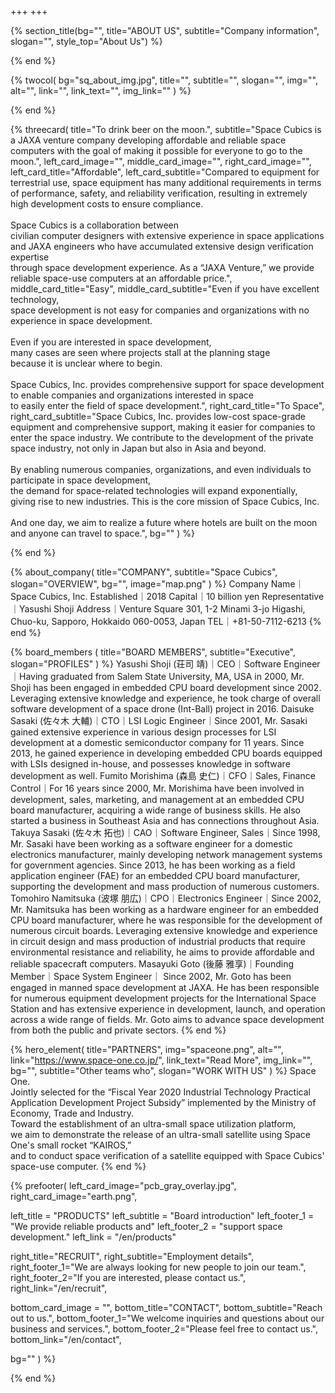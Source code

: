 +++
+++

{% section_title(bg="", title="ABOUT US", subtitle="Company information", slogan="", style_top="About Us") %}
<!--display element -->
{% end %}

{% twocol(
  bg="sq_about_img.jpg",
  title="",
  subtitle="",
  slogan="",
  img="",
  alt="",
  link="",
  link_text="",
  img_link=""
) %}
<!-- no text -->
{% end %}

{% threecard(
  title="To drink beer on the moon.",
  subtitle="Space Cubics is a JAXA venture company developing affordable and reliable space computers with the goal of making it possible for everyone to go to the moon.",
  left_card_image="",
  middle_card_image="",
  right_card_image="",
  left_card_title="Affordable",
  left_card_subtitle="Compared to equipment for terrestrial use, space equipment has many additional requirements in terms of performance, safety, and reliability verification, resulting in extremely high development costs to ensure compliance.<br><br>Space Cubics is a collaboration between<br>civilian computer designers with extensive experience in space applications<br>and JAXA engineers who have accumulated extensive design verification expertise<br>through space development experience. As a “JAXA Venture,” we provide reliable space-use computers at an affordable price.",
  middle_card_title="Easy",
  middle_card_subtitle="Even if you have excellent technology, <br>space development is not easy for companies and organizations with no experience in space development.<br><br>Even if you are interested in space development,<br>many cases are seen where projects stall at the planning stage<br>because it is unclear where to begin.<br><br>Space Cubics, Inc. provides comprehensive support for space development<br>to enable companies and organizations interested in space<br>to easily enter the field of space development.",
  right_card_title="To Space",
  right_card_subtitle="Space Cubics, Inc. provides low-cost space-grade equipment and comprehensive support, making it easier for companies to enter the space industry. We contribute to the development of the private space industry, not only in Japan but also in Asia and beyond.<br><br>By enabling numerous companies, organizations, and even individuals to participate in space development,<br>the demand for space-related technologies will expand exponentially,<br>giving rise to new industries. This is the core mission of Space Cubics, Inc.<br><br> And one day, we aim to realize a future where hotels are built on the moon<br>and anyone can travel to space.",
  bg=""
) %}
<!--display element -->
{% end %}

{% about_company(
  title="COMPANY",
  subtitle="Space Cubics",
  slogan="OVERVIEW",
  bg="",
  image="map.png"
) %}
Company Name｜Space Cubics, Inc.
Established｜2018
Capital｜10 billion yen
Representative｜Yasushi Shoji
Address｜Venture Square 301, 1-2 Minami 3-jo Higashi, Chuo-ku, Sapporo, Hokkaido 060-0053, Japan
TEL｜+81-50-7112-6213
{% end %}

{% board_members (
  title="BOARD MEMBERS",
  subtitle="Executive",
  slogan="PROFILES"
) %}
Yasushi Shoji (荘司 靖)｜CEO｜Software Engineer｜Having graduated from Salem State University, MA, USA in 2000, Mr. Shoji has been engaged in embedded CPU board development since 2002. Leveraging extensive knowledge and experience, he took charge of overall software development of a space drone (Int-Ball) project in 2016.
Daisuke Sasaki (佐々木 大輔)｜CTO｜LSI Logic Engineer｜Since 2001, Mr. Sasaki gained extensive experience in various design processes for LSI development at a domestic semiconductor company for 11 years. Since 2013, he gained experience in developing embedded CPU boards equipped with LSIs designed in-house, and possesses knowledge in software development as well.
Fumito Morishima (森島 史仁)｜CFO｜Sales, Finance Control｜For 16 years since 2000, Mr. Morishima have been involved in development, sales, marketing, and management at an embedded CPU board manufacturer, acquiring a wide range of business skills. He also started a business in Southeast Asia and has connections throughout Asia.
Takuya Sasaki (佐々木 拓也)｜CAO｜Software Engineer, Sales｜Since 1998, Mr. Sasaki have been working as a software engineer for a domestic electronics manufacturer, mainly developing network management systems for government agencies. Since 2013, he has been working as a field application engineer (FAE) for an embedded CPU board manufacturer, supporting the development and mass production of numerous customers.
Tomohiro Namitsuka (波塚 朋広)｜CPO｜Electronics Engineer｜Since 2002, Mr. Namitsuka has been working as a hardware engineer for an embedded CPU board manufacturer, where he was responsible for the development of numerous circuit boards. Leveraging extensive knowledge and experience in circuit design and mass production of industrial products that require environmental resistance and reliability, he aims to provide affordable and reliable spacecraft computers.
Masayuki Goto (後藤 雅享)｜Founding Member｜Space System Engineer｜ Since 2002, Mr. Goto has been engaged in manned space development at JAXA. He has been responsible for numerous equipment development projects for the International Space Station and has extensive experience in development, launch, and operation across a wide range of fields. Mr. Goto aims to advance space development from both the public and private sectors.
{% end %}

{% hero_element(
  title="PARTNERS",
  img="spaceone.png",
  alt="",
  link="https://www.space-one.co.jp/",
  link_text="Read More",
  img_link="",
  bg="",
  subtitle="Other teams who",
  slogan="WORK WITH US"
) %}
Space One.
<br>Jointly selected for the “Fiscal Year 2020 Industrial Technology Practical Application Development Project Subsidy” implemented by the Ministry of Economy, Trade and Industry.
<br>Toward the establishment of an ultra-small space utilization platform,
<br>we aim to demonstrate the release of an ultra-small satellite using Space One's small rocket “KAIROS,”
<br>and to conduct space verification of a satellite equipped with Space Cubics' space-use computer.
{% end %}

{% prefooter(
  left_card_image="pcb_gray_overlay.jpg", 
  right_card_image="earth.png",

  left_title = "PRODUCTS"
  left_subtitle = "Board introduction"
  left_footer_1 = "We provide reliable products and"
  left_footer_2 = "support space development."
  left_link = "/en/products"

  right_title="RECRUIT",
  right_subtitle="Employment details",
  right_footer_1="We are always looking for new people to join our team.",
  right_footer_2="If you are interested, please contact us.",
  right_link="/en/recruit",

  bottom_card_image = "<!--display element -->",
  bottom_title="CONTACT",
  bottom_subtitle="Reach out to us.",
  bottom_footer_1="We welcome inquiries and questions about our business and services.",
  bottom_footer_2="Please feel free to contact us.",
  bottom_link="/en/contact",

  bg=""
) %}
<!--display element -->
{% end %}
